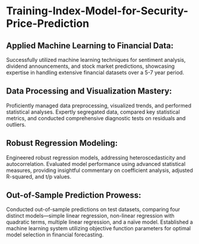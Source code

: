 # Training-Index-Model-for-Security-Price-Prediction

## Applied Machine Learning to Financial Data: 
Successfully utilized machine learning techniques for sentiment analysis, dividend announcements, and stock market predictions, showcasing expertise in handling extensive financial datasets over a 5-7 year period.

## Data Processing and Visualization Mastery: 
Proficiently managed data preprocessing, visualized trends, and performed statistical analyses. Expertly segregated data, compared key statistical metrics, and conducted comprehensive diagnostic tests on residuals and outliers.

## Robust Regression Modeling:
Engineered robust regression models, addressing heteroscedasticity and autocorrelation. Evaluated model performance using advanced statistical measures, providing insightful commentary on coefficient analysis, adjusted R-squared, and t/p values.

## Out-of-Sample Prediction Prowess: 
Conducted out-of-sample predictions on test datasets, comparing four distinct models—simple linear regression, non-linear regression with quadratic terms, multiple linear regression, and a naïve model. Established a machine learning system utilizing objective function parameters for optimal model selection in financial forecasting.

